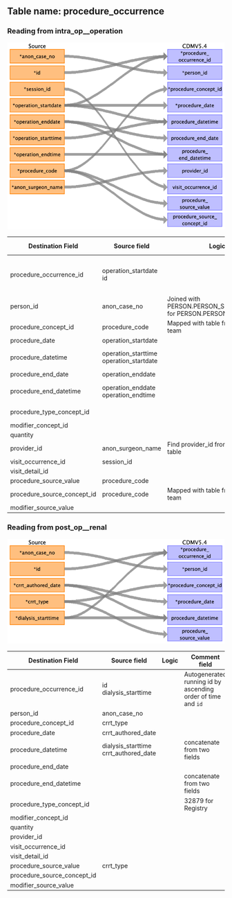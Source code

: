 ## Table name: procedure_occurrence

### Reading from intra_op__operation

![](md_files/image15.png)

| Destination Field | Source field | Logic | Comment field |
| --- | --- | --- | --- |
| procedure_occurrence_id | operation_startdate<br>id |  | Autogenerated running id by ascending order of time and `id` |
| person_id | anon_case_no | Joined with PERSON.PERSON_SOURCE_VALUE for PERSON.PERSON_ID |  |
| procedure_concept_id | procedure_code | Mapped with table from Vocab team |  |
| procedure_date | operation_startdate |  |  |
| procedure_datetime | operation_starttime<br>operation_startdate |  | concatenate from two fields |
| procedure_end_date | operation_enddate |  |  |
| procedure_end_datetime | operation_enddate<br>operation_endtime |  | concatenate from two fields |
| procedure_type_concept_id |  |  | 32879 for Registry |
| modifier_concept_id |  |  |  |
| quantity |  |  |  |
| provider_id | anon_surgeon_name | Find provider_id from provider table |  |
| visit_occurrence_id | session_id |  |  |
| visit_detail_id |  |  |  |
| procedure_source_value | procedure_code |  |  |
| procedure_source_concept_id | procedure_code | Mapped with table from Vocab team |  |
| modifier_source_value |  |  |  |

### Reading from post_op__renal

![](md_files/image16.png)

| Destination Field | Source field | Logic | Comment field |
| --- | --- | --- | --- |
| procedure_occurrence_id | id<br>dialysis_starttime |  | Autogenerated running id by ascending order of time and `id` |
| person_id | anon_case_no |  |  |
| procedure_concept_id | crrt_type |  |  |
| procedure_date | crrt_authored_date |  |  |
| procedure_datetime | dialysis_starttime<br>crrt_authored_date |  | concatenate from two fields |
| procedure_end_date |  |  |  |
| procedure_end_datetime |  |  | concatenate from two fields |
| procedure_type_concept_id |  |  | 32879 for Registry |
| modifier_concept_id |  |  |  |
| quantity |  |  |  |
| provider_id |  |  |  |
| visit_occurrence_id |  |  |  |
| visit_detail_id |  |  |  |
| procedure_source_value | crrt_type |  |  |
| procedure_source_concept_id |  |  |  |
| modifier_source_value |  |  |  |

